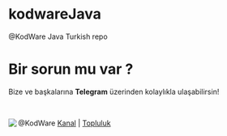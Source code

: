 # kodwareJava
@KodWare Java Turkish repo

<h1>Bir sorun mu var ?</h1>
<p>Bize ve başkalarına <b>Telegram</b> üzerinden kolaylıkla ulaşabilirsin!</p><br>
<p> @KodWare <a href="https://t.me/KodWare">Kanal</a> | <a href="https://t.me/KodWareChat">Topluluk</a>
  
<img align=left src="https://avatars2.githubusercontent.com/u/69467517">
